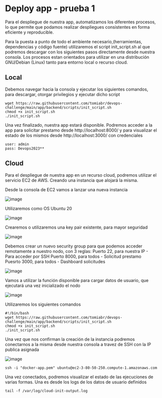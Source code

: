 # Deploy app - prueba 1

Para el despliegue de nuestra app, automatizamos los diferentes procesos, lo que permite que podamos realizar despliegues consistentes en forma eficiente y reproducible.

Para la puesta a punto de todo el ambiente necesario,(herramientas, dependencias y código fuente) utilizaremos el script init_script.sh al que podremos descargar con los siguientes pasos directamente desde nuestra consola.
Los procesos estan orientados para utilizar en una distribución GNU/Debian (Linux) tanto para entorno local o recurso cloud.

## Local 

Debemos navegar hacia la consola y ejecutar los siguientes comandos, para descargar, otorgar privilegios y ejecutar dicho script

```
wget https://raw.githubusercontent.com/tomiabr/devops-challenge/main/app/backend/scripts/init_script.sh
chmod +x init_script.sh
./init_script.sh
```

Una vez finalizado, nuestra app estará disponible. 
Podremos acceder a la app para solicitar prestamo desde http://localhost:8000/ y para visualizar el estado de los mismos desde http://localhost:3000/ con credenciales 

```
user: admin 
pass: Devops2023**
```

## Cloud
Para el despliegue de nuestra app en un recurso cloud, podremos utilizar el servicio EC2 de AWS. Creando una instancia que alojará la misma.

Desde la consola de EC2 vamos a lanzar una nueva instancia

![image](https://github.com/tomiabr/devops-challenge/assets/134442444/c35c8b23-4c7f-46d6-a1da-217ca7dae53c)

Utilizaremos como OS Ubuntu 20

![image](https://github.com/tomiabr/devops-challenge/assets/134442444/947e2f1a-833d-4fbc-af41-73ad101ff78e)

Crearemos o utilizaremos una key pair existente, para mayor seguridad

![image](https://github.com/tomiabr/devops-challenge/assets/134442444/0e79ccb6-44e6-4bac-a5d0-7d2ff474a3c4)

Debemos crear un nuevo security group para que podemos acceder remotamente a nuestro nodo, con 3 reglas:
Puerto 22, para nuestra IP - Para acceder por SSH
Puerto 8000, para todos - Solicitud prestamo
Puesrto 3000, para todos - Dashboard solicitudes

![image](https://github.com/tomiabr/devops-challenge/assets/134442444/b02e0ea2-ed8c-47f3-a131-b09c5a72aefc)

Vamos a utilizar la función disponible para cargar datos de usuario, que ejecutará una vez inicializado el nodo

![image](https://github.com/tomiabr/devops-challenge/assets/134442444/e088d5b9-2b55-47e6-bf0e-3700dc51d6a4)

Utilizaremos los siguientes comandos

```
#!/bin/bash
wget https://raw.githubusercontent.com/tomiabr/devops-challenge/main/app/backend/scripts/init_script.sh
chmod +x init_script.sh
./init_script.sh
```
Una vez que nos confirman la creación de la instancia podremos conectarnos a la misma desde nuestra consola a travez de SSH con la IP publica asignada

![image](https://github.com/tomiabr/devops-challenge/assets/134442444/314a7d77-e44a-4551-8571-312885cbd8d4)

```
ssh -i "docker-app.pem" ubuntu@ec2-3-80-50-250.compute-1.amazonaws.com
```
Una vez conectados, podremos visualizar el estado de las ejecuciones de varias formas. Una es desde los logs de los datos de usuario definidos
```
tail -f /var/log/cloud-init-output.log
```
